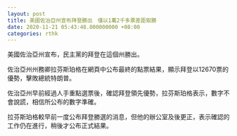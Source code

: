 ```yaml
---
layout: post
title: 美國佐治亞州宣布拜登勝出　僅以1萬2千多票差距取勝
date: 2020-11-21 05:43:48.000000000 +08:00
categories: rthk
---
```


美國佐治亞州宣布，民主黨的拜登在這個州勝出。

佐治亞州州務卿拉芬斯珀格在網頁中公布最終的點票結果，顯示拜登以12670票的優勢，擊敗總統特朗普。

佐治亞州早前經過人手重點選票後，確認拜登領先優勢，拉芬斯珀格表示，數字不會說謊，相信所公布的數字準確。

拉芬斯珀格較早前一度公布拜登勝選的消息，但他的辦公室及後更正，表示確認的工作仍在進行，稍後才公布正式結果。

